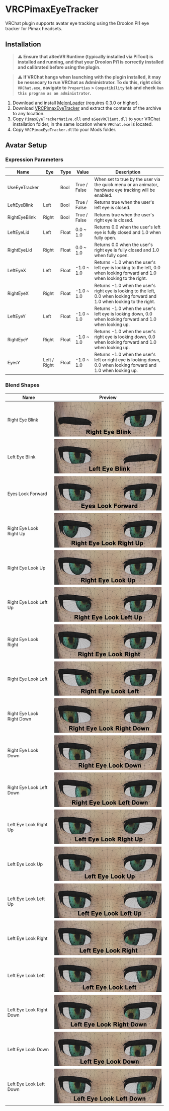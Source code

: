 # VRCPimaxEyeTracker
VRChat plugin supports avatar eye tracking using the Droolon Pi1 eye tracker for Pimax headsets.

## Installation
> **:warning: Ensure that aSeeVR Runtime (typically installed via PiTool) is installed and running, and that your Droolon Pi1 is correctly installed and calibrated before using the plugin.**

> **:warning: If VRChat hangs when launching with the plugin installed, it may be nessecary to run VRChat as Administrator.  To do this, right click `VRChat.exe`, navigate to `Properties` > `Compatibility` tab and check `Run this program as an administrator`.**

1. Download and install [MelonLoader](https://melonwiki.xyz/) (requires 0.3.0 or higher).
1. Download [VRCPimaxEyeTracker](https://github.com/NGenesis/VRCPimaxEyeTracker/releases) and extract the contents of the archive to any location.
1. Copy `PimaxEyeTrackerNative.dll` and `aSeeVRClient.dll` to your VRChat installation folder, in the same location where `VRChat.exe` is located.
1. Copy `VRCPimaxEyeTracker.dll`to your Mods folder.

## Avatar Setup

### Expression Parameters
| Name | Eye | Type | Value | Description |
| --- | --- | --- | --- | --- |
| UseEyeTracker | | Bool | True / False | When set to true by the user via the quick menu or an animator, hardware eye tracking will be enabled. |
| LeftEyeBlink | Left | Bool | True / False | Returns true when the user's left eye is closed. |
| RightEyeBlink | Right | Bool | True / False | Returns true when the user's right eye is closed. |
| LeftEyeLid | Left | Float | 0.0 ~ 1.0 | Returns 0.0 when the user's left eye is fully closed and 1.0 when fully open. |
| RightEyeLid | Right | Float | 0.0 ~ 1.0 | Returns 0.0 when the user's right eye is fully closed and 1.0 when fully open. |
| LeftEyeX | Left | Float | -1.0 ~ 1.0 | Returns -1.0 when the user's left eye is looking to the left, 0.0 when looking forward and 1.0 when looking to the right. |
| RightEyeX | Right | Float | -1.0 ~ 1.0 | Returns -1.0 when the user's right eye is looking to the left, 0.0 when looking forward and 1.0 when looking to the right. |
| LeftEyeY | Left | Float | -1.0 ~ 1.0 | Returns -1.0 when the user's left eye is looking down, 0.0 when looking forward and 1.0 when looking up. |
| RightEyeY | Right | Float | -1.0 ~ 1.0 | Returns -1.0 when the user's right eye is looking down, 0.0 when looking forward and 1.0 when looking up. |
| EyesY | Left / Right | Float | -1.0 ~ 1.0 | Returns -1.0 when the user's left or right eye is looking down, 0.0 when looking forward and 1.0 when looking up. |

### Blend Shapes
| Name | Preview |
| --- | --- |
| Right Eye Blink | ![Right Eye Blink](docs/blendshapes/Right%20Eye%20Blink.png) |
| Left Eye Blink | ![Left Eye Blink](docs/blendshapes/Left%20Eye%20Blink.png) |
| Eyes Look Forward | ![Eyes Look Forward](docs/blendshapes/Eyes%20Look%20Forward.png) |
| Right Eye Look Right Up | ![Right Eye Look Right Up](docs/blendshapes/Right%20Eye%20Look%20Right%20Up.png) |
| Right Eye Look Up | ![Right Eye Look Up](docs/blendshapes/Right%20Eye%20Look%20Up.png) |
| Right Eye Look Left Up | ![Right Eye Look Left Up](docs/blendshapes/Right%20Eye%20Look%20Left%20Up.png) |
| Right Eye Look Right | ![Right Eye Look Right](docs/blendshapes/Right%20Eye%20Look%20Right.png) |
| Right Eye Look Left | ![Right Eye Look Left](docs/blendshapes/Right%20Eye%20Look%20Left.png) |
| Right Eye Look Right Down | ![Right Eye Look Right Down](docs/blendshapes/Right%20Eye%20Look%20Right%20Down.png) |
| Right Eye Look Down | ![Right Eye Look Down](docs/blendshapes/Right%20Eye%20Look%20Down.png) |
| Right Eye Look Left Down | ![Right Eye Look Left Down](docs/blendshapes/Right%20Eye%20Look%20Left%20Down.png) |
| Left Eye Look Right Up | ![Left Eye Look Right Up](docs/blendshapes/Left%20Eye%20Look%20Right%20Up.png) |
| Left Eye Look Up | ![Left Eye Look Up](docs/blendshapes/Left%20Eye%20Look%20Up.png) |
| Left Eye Look Left Up | ![Left Eye Look Left Up](docs/blendshapes/Left%20Eye%20Look%20Left%20Up.png) |
| Left Eye Look Right | ![Left Eye Look Right](docs/blendshapes/Left%20Eye%20Look%20Right.png) |
| Left Eye Look Left | ![Left Eye Look Left](docs/blendshapes/Left%20Eye%20Look%20Left.png) |
| Left Eye Look Right Down | ![Left Eye Look Right Down](docs/blendshapes/Left%20Eye%20Look%20Right%20Down.png) |
| Left Eye Look Down | ![Left Eye Look Down](docs/blendshapes/Left%20Eye%20Look%20Down.png) |
| Left Eye Look Left Down | ![Left Eye Look Left Down](docs/blendshapes/Left%20Eye%20Look%20Left%20Down.png) |
